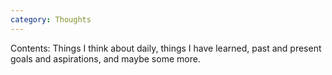 ```yaml
---
category: Thoughts
---
```

Contents: Things I think about daily, things I have learned, past and present goals and aspirations, and maybe some more.
